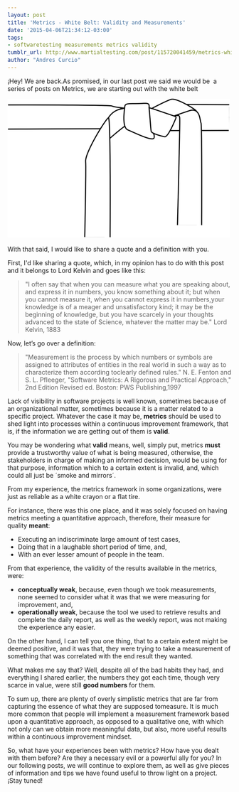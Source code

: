 ```yaml
---
layout: post
title: 'Metrics - White Belt: Validity and Measurements'
date: '2015-04-06T21:34:12-03:00'
tags:
- softwaretesting measurements metrics validity
tumblr_url: http://www.martialtesting.com/post/115720041459/metrics-white-belt-validity-and-measurements
author: "Andres Curcio"
---
```

¡Hey! We are back.As promised, in our last post we said we would be  a series of posts on Metrics, we are starting out with the white belt

![Metrics White Belt](/assets/media/metrics-white-belt.png)

With that said, I would like to share a quote and a definition with you.

First, I'd like sharing a quote, which, in my opinion has to do with this post and it belongs to Lord Kelvin and goes like this:

>"I often say that when you can measure what you are speaking about, and express it in numbers, you know something about it; but when you cannot measure it, when you cannot express it in numbers,your knowledge is of a meager and unsatisfactory kind; it may be the beginning of knowledge, but you have scarcely in your thoughts advanced to the state of Science, whatever the matter may be." Lord Kelvin, 1883

Now, let’s go over a definition:

>"Measurement is the process by which numbers or symbols are assigned to attributes of entities in the real world in such a way as to characterize them according toclearly defined rules." N. E. Fenton and S. L. Pfleeger, "Software Metrics: A Rigorous and Practical Approach," 2nd Edition Revised ed. Boston: PWS Publishing,1997

Lack of visibility in software projects is well known, sometimes because of an organizational matter, sometimes because it is a matter related to a specific project. Whatever the case it may be, **metrics** should be used to shed light into processes within a continuous improvement framework, that is, if the information we are getting out of them is **valid**.

You may be wondering what **valid** means, well, simply put, metrics **must** provide a trustworthy value of what is being measured, otherwise, the stakeholders in charge of making an informed decision, would be using for that purpose, information which to a certain extent is invalid, and, which could all just be ´smoke and mirrors´.

From my experience, the metrics framework in some organizations, were just as reliable as a white crayon or a flat tire.

For instance, there was this one place, and it was solely focused on having metrics meeting a quantitative approach, therefore, their measure for quality **meant**:

- Executing an indiscriminate large amount of test cases,
- Doing that in a laughable short period of time, and,
- With an ever lesser amount of people in the team.

From that experience, the validity of the results available in the metrics, were:

- **conceptually weak**, because, even though we took measurements, none seemed to consider what it was that we were measuring for improvement, and,
- **operationally weak**, because the tool we used to retrieve results and complete the daily report, as well as the weekly report, was not making the experience any easier.

On the other hand, I can tell you one thing, that to a certain extent might be deemed positive, and it was that, they were trying to take a measurement of something that was correlated with the end result they wanted.

What makes me say that? Well, despite all of the bad habits they had, and everything I shared earlier, the numbers they got each time, though very scarce in value, were still **good numbers** for them.

To sum up, there are plenty of overly simplistic metrics that are far from capturing the essence of what they are supposed tomeasure. It is much more common that people will implement a measurement framework based upon a quantitative approach, as opposed to a qualitative one, with which not only can we obtain more meaningful data, but also, more useful results within a continuous improvement mindset.

So, what have your experiences been with metrics? How have you dealt with them before? Are they a necessary evil or a powerful ally for you? In our following posts, we will continue to explore them, as well as give pieces of information and tips we have found useful to throw light on a project. ¡Stay tuned!
